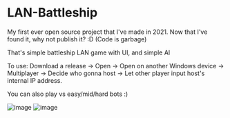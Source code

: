 # LAN-Battleship
My first ever open source project that I've made in 2021. Now that I've found it, why not publish it? :D (Code is garbage)

That's simple battleship LAN game with UI, and simple AI

To use: Download a release -> Open -> Open on another Windows device -> Multiplayer -> Decide who gonna host -> Let other player input host's internal IP address.

You can also play vs easy/mid/hard bots :)

![image](https://github.com/deltamolfar/LAN-Battleship/assets/72973198/9e2a8c45-a8a3-4101-855b-b588d363d601)
![image](https://github.com/deltamolfar/LAN-Battleship/assets/72973198/7327e267-6a30-4aec-83cb-dd1dec9a9a8b)

